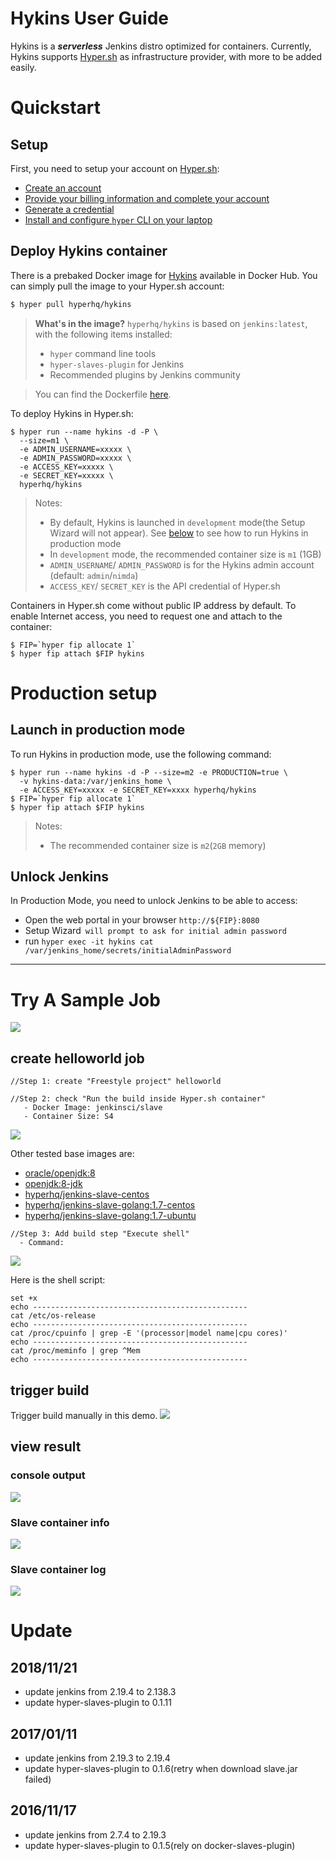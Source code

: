 Hykins User Guide
=======================================================

Hykins is a ***serverless*** Jenkins distro optimized for containers. Currently, Hykins supports [Hyper.sh](https://hyper.sh) as infrastructure provider, with more to be added easily.

# Quickstart

## Setup
First, you need to setup your account on [Hyper.sh](https://hyper.sh):

- [Create an account](https://console.hyper.sh/register)
- [Provide your billing information and complete your account](https://console.hyper.sh/billing/credit)
- [Generate a credential](https://docs.hyper.sh/GettingStarted/generate_api_credential.html)
- [Install and configure `hyper` CLI on your laptop](https://docs.hyper.sh/GettingStarted/install.html)

## Deploy Hykins container
There is a prebaked Docker image for [Hykins](https://hub.docker.com/r/hyperhq/hykins/) available in Docker Hub. You can simply pull the image to your Hyper.sh account:

``` bash
$ hyper pull hyperhq/hykins
```

> **What's in the image?**
> `hyperhq/hykins` is based on `jenkins:latest`, with the following items installed:
> - `hyper` command line tools
> - `hyper-slaves-plugin` for Jenkins
> - Recommended plugins by Jenkins community

> You can find the Dockerfile [here](https://github.com/hyperhq/hykins/blob/master/Dockerfile).

To deploy Hykins in Hyper.sh:
```
$ hyper run --name hykins -d -P \
  --size=m1 \
  -e ADMIN_USERNAME=xxxxx \
  -e ADMIN_PASSWORD=xxxxx \
  -e ACCESS_KEY=xxxxx \
  -e SECRET_KEY=xxxxx \
  hyperhq/hykins
```

> Notes:
> - By default, Hykins is launched in `development` mode(the Setup Wizard will not appear). See [below](https://github.com/hyperhq/hykins#production-setup) to see how to run Hykins in production mode
> - In `development` mode, the recommended container size is `m1` (1GB)
> - `ADMIN_USERNAME`/ `ADMIN_PASSWORD` is for the Hykins admin account (default: `admin`/`nimda`)
> - `ACCESS_KEY`/ `SECRET_KEY` is the API credential of Hyper.sh

Containers in Hyper.sh come without public IP address by default. To enable Internet access, you need to request one and attach to the container:
```
$ FIP=`hyper fip allocate 1`
$ hyper fip attach $FIP hykins
```

# Production setup

## Launch in production mode
To run Hykins in production mode, use the following command:

```
$ hyper run --name hykins -d -P --size=m2 -e PRODUCTION=true \
  -v hykins-data:/var/jenkins_home \
  -e ACCESS_KEY=xxxxx -e SECRET_KEY=xxxx hyperhq/hykins
$ FIP=`hyper fip allocate 1`
$ hyper fip attach $FIP hykins
```
> Notes:
> - The recommended container size is `m2`(`2GB` memory)

## Unlock Jenkins
In Production Mode, you need to unlock Jenkins to be able to access:
- Open the web portal in your browser `http://${FIP}:8080`
- Setup Wizard` will prompt to ask for initial admin password`
- run `hyper exec -it hykins cat /var/jenkins_home/secrets/initialAdminPassword`

------------------------------------------------------------------------------

# Try A Sample Job

![](https://raw.githubusercontent.com/hyperhq/hykins/master/images/run-jenkins-job-in-hyper-slave.png)

## create helloworld job
```
//Step 1: create "Freestyle project" helloworld

//Step 2: check "Run the build inside Hyper.sh container"
   - Docker Image: jenkinsci/slave
   - Container Size: S4
```

![](https://raw.githubusercontent.com/hyperhq/hykins/master/images/job-general-config.png)

Other tested base images are:
 - [oracle/openjdk:8](https://hub.docker.com/r/oracle/openjdk/)
 - [openjdk:8-jdk](https://hub.docker.com/_/openjdk/)
 - [hyperhq/jenkins-slave-centos](https://hub.docker.com/r/hyperhq/jenkins-slave-centos/)
 - [hyperhq/jenkins-slave-golang:1.7-centos](https://hub.docker.com/r/hyperhq/jenkins-slave-golang/tags/)
 - [hyperhq/jenkins-slave-golang:1.7-ubuntu](https://hub.docker.com/r/hyperhq/jenkins-slave-golang/tags/)

```
//Step 3: Add build step "Execute shell"
  - Command:
```

![](https://raw.githubusercontent.com/hyperhq/hykins/master/images/build-step.png)

Here is the shell script:
```
set +x
echo ------------------------------------------------
cat /etc/os-release
echo ------------------------------------------------
cat /proc/cpuinfo | grep -E '(processor|model name|cpu cores)'
echo ------------------------------------------------
cat /proc/meminfo | grep ^Mem
echo ------------------------------------------------
```

## trigger build
Trigger build manually in this demo.
![](https://raw.githubusercontent.com/hyperhq/hykins/master/images/manually-build.png)

## view result

### console output
![](https://raw.githubusercontent.com/hyperhq/hykins/master/images/output-console.png)

### Slave container info
![](https://raw.githubusercontent.com/hyperhq/hykins/master/images/hyper-slave-container-info.png)

### Slave container log
![](https://raw.githubusercontent.com/hyperhq/hykins/master/images/hyper-slave-container-log.png)



# Update

## 2018/11/21
- update jenkins from 2.19.4 to 2.138.3
- update hyper-slaves-plugin to 0.1.11

## 2017/01/11
- update jenkins from 2.19.3 to 2.19.4
- update hyper-slaves-plugin to 0.1.6(retry when download slave.jar failed)

## 2016/11/17
- update jenkins from 2.7.4 to 2.19.3
- update hyper-slaves-plugin to 0.1.5(rely on docker-slaves-plugin)
